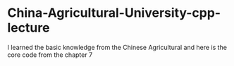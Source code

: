 # China-Agricultural-University-cpp-lecture
I learned the basic knowledge from the Chinese Agricultural and here is the core code from the chapter 7
